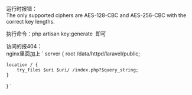 运行时报错：  
The only supported ciphers are AES-128-CBC and AES-256-CBC with the correct key lengths.  

执行命令：php artisan key:generate  即可  

访问的报404：  
nginx里面加上
`
server
{
    root  /data/httpd/laravel/public;

    location / {
        try_files $uri $uri/ /index.php?$query_string;
    }  
}
`
